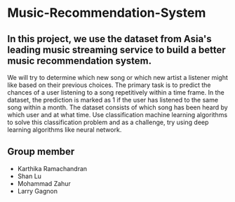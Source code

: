 # Music-Recommendation-System

## In this project, we use the dataset from Asia's leading music streaming service to build a better music recommendation system.
We will try to determine which new song or which new artist a listener might like based on their previous choices.
The primary task is to predict the chances of a user listening to a song repetitively within a time frame.
In the dataset, the prediction is marked as 1 if the user has listened to the same song within a month.
The dataset consists of which song has been heard by which user and at what time.
Use classification machine learning algorithms to solve this classification problem and as a challenge, try using deep learning algorithms like neural network.

## Group member
- Karthika Ramachandran
- Shan Lu
- Mohammad Zahur
- Larry Gagnon

